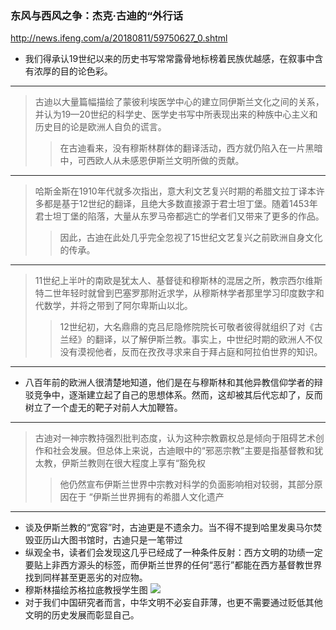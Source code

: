 ### 东风与西风之争：杰克·古迪的“外行话
http://news.ifeng.com/a/20180811/59750627_0.shtml
- 我们得承认19世纪以来的历史书写常常露骨地标榜着民族优越感，在叙事中含有浓厚的目的论色彩。
---
>古迪以大量篇幅描绘了蒙彼利埃医学中心的建立同伊斯兰文化之间的关系，并认为19—20世纪的科学史、医学史书写中所表现出来的种族中心主义和历史目的论是欧洲人自负的谎言。
>>在古迪看来，没有穆斯林群体的翻译活动，西方就仍陷入在一片黑暗中，可西欧人从未感恩伊斯兰文明所做的贡献。
---
>哈斯金斯在1910年代就多次指出，意大利文艺复兴时期的希腊文拉丁译本许多都是基于12世纪的翻译，且绝大多数直接源于君士坦丁堡。随着1453年君士坦丁堡的陷落，大量从东罗马帝都逃亡的学者们又带来了更多的作品。
>>因此，古迪在此处几乎完全忽视了15世纪文艺复兴之前欧洲自身文化的传承。
---
>11世纪上半叶的南欧是犹太人、基督徒和穆斯林的混居之所，教宗西尔维斯特二世年轻时就曾到巴塞罗那附近求学，从穆斯林学者那里学习印度数字和代数学，并将之带到了阿尔卑斯山以北。
>>12世纪初，大名鼎鼎的克吕尼隐修院院长可敬者彼得就组织了对《古兰经》的翻译，以了解伊斯兰教。事实上，中世纪时期的欧洲人不仅没有漠视他者，反而在孜孜寻求来自于拜占庭和阿拉伯世界的知识。
---
- 八百年前的欧洲人很清楚地知道，他们是在与穆斯林和其他异教信仰学者的辩驳竞争中，逐渐建立起了自己的思想体系。然而，这却被其后代忘却了，反而树立了一个虚无的靶子对前人大加鞭笞。
---
>古迪对一神宗教持强烈批判态度，认为这种宗教霸权总是倾向于阻碍艺术创作和社会发展。但总体上来说，古迪眼中的“邪恶宗教”主要是指基督教和犹太教，伊斯兰教则在很大程度上享有“豁免权
>>他仍然宣布伊斯兰世界中宗教对科学的负面影响相对较弱，其部分原因在于 “伊斯兰世界拥有的希腊人文化遗产
---
- 谈及伊斯兰教的“宽容”时，古迪更是不遗余力。当不得不提到哈里发奥马尔焚毁亚历山大图书馆时，古迪只是一笔带过
- 纵观全书，读者们会发现这几乎已经成了一种条件反射：西方文明的功绩一定要贴上非西方源头的标签，而伊斯兰世界的任何“恶行”都能在西方基督教世界找到同样甚至更恶劣的对应物。
- 穆斯林描绘苏格拉底教授学生图
![](http://p0.ifengimg.com/pmop/2018/0811/DCBE71E659D1F48A427D5E5BB62988633164E25C_size318_w510_h551.jpeg)
- 对于我们中国研究者而言，中华文明不必妄自菲薄，也更不需要通过贬低其他文明的历史发展而彰显自己。